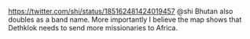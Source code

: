 https://twitter.com/shi/status/185162481424019457 @shi Bhutan also doubles as a band name. More importantly I believe the map shows that Dethklok needs to send more missionaries to Africa.